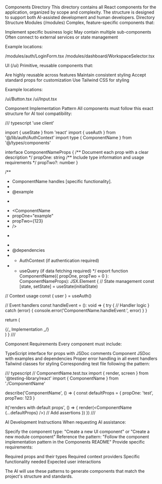 Components Directory
This directory contains all React components for the application, organized by scope and complexity. The structure is designed to support both AI-assisted development and human developers.
Directory Structure
Modules (/modules)
Complex, feature-specific components that:

Implement specific business logic
May contain multiple sub-components
Often connect to external services or state management

Example locations:

/modules/auth/LoginForm.tsx
/modules/dashboard/WorkspaceSelector.tsx

UI (/ui)
Primitive, reusable components that:

Are highly reusable across features
Maintain consistent styling
Accept standard props for customization
Use Tailwind CSS for styling

Example locations:

/ui/Button.tsx
/ui/Input.tsx

Component Implementation Pattern
All components must follow this exact structure for AI tool compatibility:

/// typescript
'use client'

import { useState } from 'react'
import { useAuth } from '@/lib/auth/AuthContext'
import type { ComponentName } from '@/types/components'

interface ComponentNameProps {
/** Document each prop with a clear description \*/
propOne: string
/** Include type information and usage requirements \*/
propTwo?: number
}

/\*\*

- ComponentName handles [specific functionality].
-
- @example
- ```tsx

  ```
- <ComponentName
- propOne="example"
- propTwo={123}
- />
- ```

  ```
-
- @dependencies
- - AuthContext (if authentication required)
- - useQuery (if data fetching required)
    \*/
    export function ComponentName({
    propOne,
    propTwo = 0
    }: ComponentNameProps): JSX.Element {
    // State management
    const [state, setState] = useState<StateType>(initialState)

// Context usage
const { user } = useAuth()

// Event handlers
const handleEvent = (): void => {
try {
// Handler logic
} catch (error) {
console.error('ComponentName.handleEvent:', error)
}
}

return (
<div className="consistent-tailwind-classes">
{/_ Implementation _/}
</div>
)
}
///

Component Requirements
Every component must include:

TypeScript interface for props with JSDoc comments
Component JSDoc with examples and dependencies
Proper error handling in all event handlers
Tailwind classes for styling
Corresponding test file following the pattern:

/// typescript
// ComponentName.test.tsx
import { render, screen } from '@testing-library/react'
import { ComponentName } from './ComponentName'

describe('ComponentName', () => {
const defaultProps = {
propOne: 'test',
propTwo: 123
}

it('renders with default props', () => {
render(<ComponentName {...defaultProps} />)
// Add assertions
})
})
///

AI Development Instructions
When requesting AI assistance:

Specify the component type:
"Create a new UI component" or "Create a new module component"
Reference the pattern:
"Follow the component implementation pattern in the Components README"
Provide specific requirements:

Required props and their types
Required context providers
Specific functionality needed
Expected user interactions

The AI will use these patterns to generate components that match the project's structure and standards.
